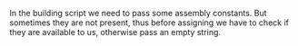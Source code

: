 In the building script we need to pass some assembly constants. But sometimes they are not present, thus before assigning we have to check if they are available to us, otherwise pass an empty string.